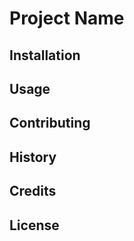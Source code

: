 # Project Name


## Installation


## Usage


## Contributing


## History


## Credits


## License
